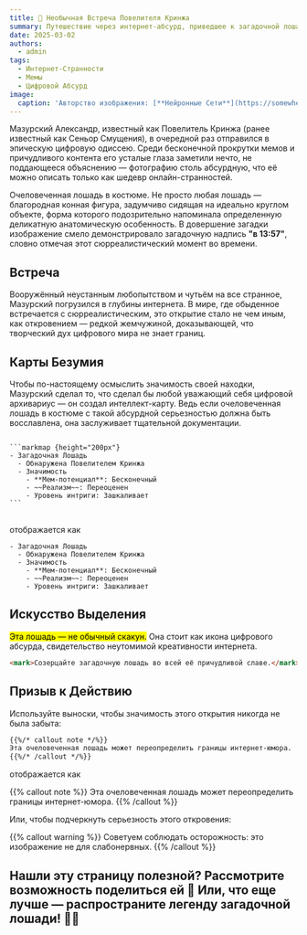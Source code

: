 ```yaml
---
title: 🧠 Необычная Встреча Повелителя Кринжа
summary: Путешествие через интернет-абсурд, приведшее к загадочной лошади в костюме.
date: 2025-03-02
authors:
  - admin
tags:
  - Интернет-Странности
  - Мемы
  - Цифровой Абсурд
image:
  caption: 'Авторство изображения: [**Нейронные Сети**](https://somewhere.ai)'
---
```


Мазурский Александр, известный как Повелитель Кринжа (ранее известный как Сеньор Смущения), в очередной раз отправился в эпическую цифровую одиссею. Среди бесконечной прокрутки мемов и причудливого контента его усталые глаза заметили нечто, не поддающееся объяснению — фотографию столь абсурдную, что её можно описать только как шедевр онлайн-странностей.

Очеловеченная лошадь в костюме. Не просто любая лошадь — благородная конная фигура, задумчиво сидящая на идеально круглом объекте, форма которого подозрительно напоминала определенную деликатную анатомическую особенность. В довершение загадки изображение смело демонстрировало загадочную надпись **"в 13:57"**, словно отмечая этот сюрреалистический момент во времени.

## Встреча

Вооружённый неустанным любопытством и чутьём на все странное, Мазурский погрузился в глубины интернета. В мире, где обыденное встречается с сюрреалистическим, это открытие стало не чем иным, как откровением — редкой жемчужиной, доказывающей, что творческий дух цифрового мира не знает границ.

## Карты Безумия

Чтобы по-настоящему осмыслить значимость своей находки, Мазурский сделал то, что сделал бы любой уважающий себя цифровой архивариус — он создал интеллект-карту. Ведь если очеловеченная лошадь в костюме с такой абсурдной серьезностью должна быть восславлена, она заслуживает тщательной документации.

<div class="highlight">
<pre class="chroma">
<code>
```markmap {height="200px"}
- Загадочная Лошадь
  - Обнаружена Повелителем Кринжа
  - Значимость
    - **Мем-потенциал**: Бесконечный
    - ~~Реализм~~: Переоценен
    - Уровень интриги: Зашкаливает
```
</code> 
</pre> 
</div>

отображается как

```markmap {height="200px"}
- Загадочная Лошадь
  - Обнаружена Повелителем Кринжа
  - Значимость
    - **Мем-потенциал**: Бесконечный
    - ~~Реализм~~: Переоценен
    - Уровень интриги: Зашкаливает
```

## Искусство Выделения

<mark>Эта лошадь — не обычный скакун.</mark> Она стоит как икона цифрового абсурда, свидетельство неутомимой креативности интернета.

```html
<mark>Созерцайте загадочную лошадь во всей её причудливой славе.</mark>
```

## Призыв к Действию

Используйте выноски, чтобы значимость этого открытия никогда не была забыта:

```markdown
{{%/* callout note */%}}
Эта очеловеченная лошадь может переопределить границы интернет-юмора.
{{%/* /callout */%}}
```

отображается как

{{% callout note %}} 
Эта очеловеченная лошадь может переопределить границы интернет-юмора. 
{{% /callout %}}

Или, чтобы подчеркнуть серьезность этого откровения:

{{% callout warning %}} 
Советуем соблюдать осторожность: это изображение не для слабонервных. 
{{% /callout %}}

## Нашли эту страницу полезной? Рассмотрите возможность поделиться ей 🙌 Или, что еще лучше — распространите легенду загадочной лошади! 🐴✨
